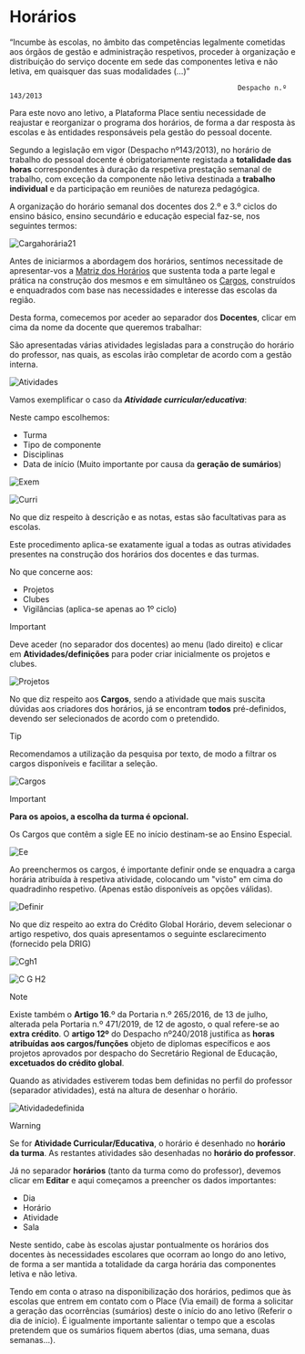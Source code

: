 ﻿# Horários

“Incumbe às escolas, no âmbito das competências legalmente cometidas aos órgãos de gestão e administração respetivos, proceder à organização e distribuição do serviço docente em sede das componentes letiva e não letiva, em quaisquer das suas modalidades (…)”

                                                            Despacho n.º 143/2013

Para este novo ano letivo, a Plataforma Place sentiu necessidade de reajustar e reorganizar o programa dos horários, de forma a dar resposta às escolas e às entidades responsáveis pela gestão do pessoal docente. 


Segundo a legislação em vigor (Despacho nº143/2013), no horário de trabalho do pessoal docente é  obrigatoriamente registada a **totalidade das horas** correspondentes à duração da respetiva prestação semanal de trabalho, com exceção da componente não letiva destinada a **trabalho individual** e da participação em reuniões de natureza pedagógica.

A organização do horário semanal dos docentes dos 2.º e 3.º ciclos do ensino básico, ensino secundário e educação especial faz-se, nos seguintes termos:


![Cargahorária21](../../images/Place21/Alunos/cargahorária21.PNG)

Antes de iniciarmos a abordagem dos horários, sentímos necessitade de apresentar-vos a [Matriz dos Horários](../../documentos/NovaMatriz.pdf) que sustenta toda a parte legal e prática na construção dos mesmos e em simultâneo os [Cargos](../../documentos/cargos.pdf), construídos e enquadrados com base nas necessidades e interesse das escolas da região. 

Desta forma, comecemos por aceder ao separador dos **Docentes**, clicar em cima da nome da docente que queremos trabalhar: 

São apresentadas várias atividades legisladas para a construção do horário do professor, nas quais, as escolas irão completar de acordo com a gestão interna. 


![Atividades](../../images/Place21/Alunos/atividades.PNG)

Vamos exemplificar o caso da ***Atividade curricular/educativa***:

Neste campo escolhemos:
- Turma
- Tipo de componente 
- Disciplinas
- Data de início (Muito importante por causa da **geração de sumários**)

![Exem](../../images/Place21/Alunos/exem.PNG)


![Curri](../../images/Place21/Alunos/curri.PNG)

No que diz respeito à descrição e as notas, estas são facultativas para as escolas. 

Este procedimento aplica-se exatamente igual a todas as outras atividades presentes na construção dos horários dos docentes e das turmas. 

No que concerne aos: 

- Projetos
- Clubes
- Vigilâncias (aplica-se apenas ao 1º ciclo)

> [!IMPORTANT]  
> Deve aceder (no separador dos docentes) ao menu (lado direito) e clicar em **Atividades/definições** para poder criar inicialmente os projetos e clubes. 

![Projetos](../../images/Place21/Alunos/Projetos.PNG)


No que diz respeito aos **Cargos**, sendo a atividade que mais suscita dúvidas aos criadores dos horários, já se encontram **todos** pré-definidos, devendo ser selecionados de acordo com o pretendido. 

> [!TIP]  
> Recomendamos a utilização da pesquisa por texto, de modo a filtrar os cargos disponíveis e facilitar a seleção.

![Cargos](../../images/Place21/Alunos/cargos.PNG)

> [!IMPORTANT]  
> **Para os apoios, a escolha da turma é opcional.**

Os Cargos que contêm a sigle EE no início destinam-se ao Ensino Especial.

![Ee](../../images/Place21/Alunos/ee.PNG)


Ao preenchermos os cargos, é importante definir onde se enquadra a carga horária atribuída à respetiva atividade, colocando um "visto" em cima do quadradinho respetivo. (Apenas estão disponíveis as opções válidas).


![Definir](../../images/Place21/Alunos/definir.PNG)

No que diz respeito ao extra do Crédito Global Horário, devem selecionar o artigo respetivo, dos quais apresentamos o seguinte esclarecimento (fornecido pela DRIG)

![Cgh1](../../images/Place21/Alunos/cgh1.PNG)

![C G H2](../../images/Place21/Alunos/CGH2.PNG)

> [!NOTE]  
> Existe também o **Artigo 16**.º da Portaria n.º 265/2016, de 13 de julho, alterada pela Portaria n.º 471/2019, de 12 de agosto, o qual refere-se ao **extra crédito**. O **artigo 12º** do Despacho nº240/2018 justifica as **horas atribuídas aos cargos/funções** objeto de diplomas específicos e aos projetos aprovados por despacho do Secretário Regional de Educação, **excetuados do crédito global**.


Quando as atividades estiverem todas bem definidas no perfil do professor (separador atividades), está na altura de desenhar o horário.

![Atividadedefinida](../../images/Place21/Alunos/atividadedefinida.PNG)

> [!WARNING]  
> Se for **Atividade Curricular/Educativa**, o horário é desenhado no **horário da turma**. As restantes atividades são desenhadas no **horário do professor**.

Já no separador **horários** (tanto da turma como do professor), devemos clicar em **Editar** e aqui começamos a preencher os dados importantes: 
- Dia
- Horário
- Atividade 
- Sala

Neste sentido, cabe às escolas ajustar pontualmente os horários dos docentes às necessidades escolares que ocorram ao longo do ano letivo, de forma a ser mantida a totalidade da carga horária das componentes letiva e não letiva.


Tendo em conta o atraso na disponibilização dos horários, pedimos que às escolas que entrem em contato com o Place (Via email) de forma a solicitar a geração das ocorrências (sumários) deste o início do ano letivo (Referir o dia de início). É igualmente importante salientar o tempo que a escolas pretendem que os sumários fiquem abertos (dias, uma semana, duas semanas...).
 


